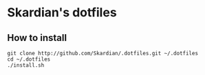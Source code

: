 # Skardian's dotfiles

## How to install
```
git clone http://github.com/Skardian/.dotfiles.git ~/.dotfiles
cd ~/.dotfiles
./install.sh
```
